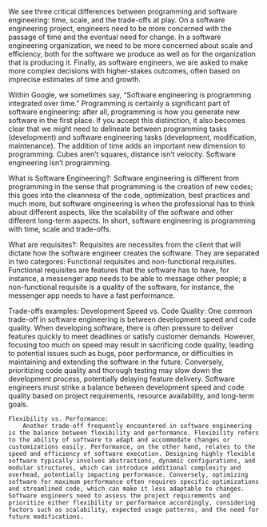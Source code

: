 We see three critical differences between programming and software engineering: time, scale, and the trade-offs at play.   On a software engineering project, engineers need to be more concerned with the passage of time and the eventual need for change. In a software engineering organization, we need to be more concerned about scale and efficiency, both for the software we produce as well as for the organization that is producing it. Finally, as software engineers, we are asked to make more complex decisions with higher-stakes outcomes, often based on imprecise estimates of time and growth.

Within Google, we sometimes say, “Software engineering is programming integrated over time.” Programming  is certainly a significant part of software engineering: after all, programming is how you generate new software in the first place. If you accept this distinction, it also becomes clear that we might need to delineate between programming tasks (development) and software engineering tasks (development, modification, maintenance). The addition of time adds an important new dimension to programming. Cubes aren’t squares, distance isn’t velocity. Software engineering isn’t programming.


What is Software Engineering?: Software engineering is different from programming in the sense that programming is the creation of new codes; this goes into the cleanness of the code, optimization, best practices and much more, but software engineering is when the professional has to think about different aspects, like the scalability of the software and other different long-term aspects. In short, software engineering is programming with time, scale and trade-offs.

What are requisites?: Requisites are necessites from the client that will dictate how the software engineer creates the software. They are separated in two categores: Functional requisites and non-functional requisites. Functional requisites are features that the software has to have, for instance, a messenger app needs to be able to message other people; a non-functional requisite is a quality of the software, for instance, the messenger app needs to have a fast performance.

Trade-offs examples:
    Development Speed vs. Code Quality:
        One common trade-off in software engineering is between development speed and code quality. When developing software, there is often pressure to deliver features quickly to meet deadlines or satisfy customer demands. However, focusing too much on speed may result in sacrificing code quality, leading to potential issues such as bugs, poor performance, or difficulties in maintaining and extending the software in the future. Conversely, prioritizing code quality and thorough testing may slow down the development process, potentially delaying feature delivery. Software engineers must strike a balance between development speed and code quality based on project requirements, resource availability, and long-term goals.

    Flexibility vs. Performance:
        Another trade-off frequently encountered in software engineering is the balance between flexibility and performance. Flexibility refers to the ability of software to adapt and accommodate changes or customizations easily. Performance, on the other hand, relates to the speed and efficiency of software execution. Designing highly flexible software typically involves abstractions, dynamic configurations, and modular structures, which can introduce additional complexity and overhead, potentially impacting performance. Conversely, optimizing software for maximum performance often requires specific optimizations and streamlined code, which can make it less adaptable to changes. Software engineers need to assess the project requirements and prioritize either flexibility or performance accordingly, considering factors such as scalability, expected usage patterns, and the need for future modifications.